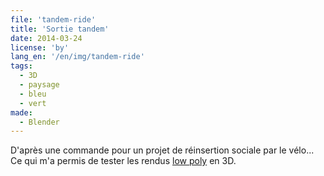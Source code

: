 ```yaml
---
file: 'tandem-ride'
title: 'Sortie tandem'
date: 2014-03-24
license: 'by'
lang_en: '/en/img/tandem-ride'
tags:
  - 3D
  - paysage
  - bleu
  - vert
made:
  - Blender
---
```


D'après une commande pour un projet de réinsertion sociale par le vélo...  
Ce qui m'a permis de tester les rendus [low poly](http://en.wikipedia.org/wiki/Low_poly) en 3D.
